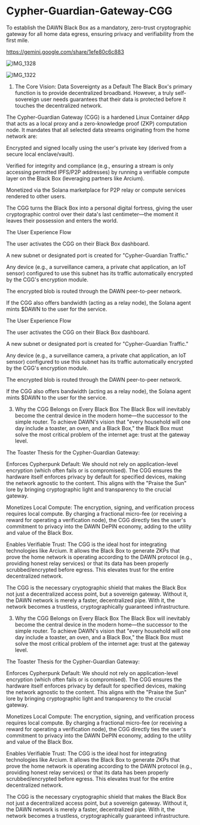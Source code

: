 # Cypher-Guardian-Gateway-CGG
To establish the DAWN Black Box as a mandatory, zero-trust cryptographic gateway for all home data egress, ensuring privacy and verifiability from the first mile.

https://gemini.google.com/share/1efe80c6c883

![IMG_1328](https://github.com/user-attachments/assets/19aa255d-4555-4818-b4f7-e41bef40fc63)

![IMG_1322](https://github.com/user-attachments/assets/05f2544c-11df-46df-b0f5-3de9855b53f3)


1. The Core Vision: Data Sovereignty as a Default
The Black Box's primary function is to provide decentralized broadband. However, a truly self-sovereign user needs guarantees that their data is protected before it touches the decentralized network.

The Cypher-Guardian Gateway (CGG) is a hardened Linux Container dApp that acts as a local proxy and a zero-knowledge proof (ZKP) computation node. It mandates that all selected data streams originating from the home network are:

Encrypted and signed locally using the user's private key (derived from a secure local enclave/vault).

Verified for integrity and compliance (e.g., ensuring a stream is only accessing permitted IPFS/P2P addresses) by running a verifiable compute layer on the Black Box (leveraging partners like Arcium).

Monetized via the Solana marketplace for P2P relay or compute services rendered to other users.

The CGG turns the Black Box into a personal digital fortress, giving the user cryptographic control over their data's last centimeter—the moment it leaves their possession and enters the world.

The User Experience Flow

The user activates the CGG on their Black Box dashboard.

A new subnet or designated port is created for "Cypher-Guardian Traffic."

Any device (e.g., a surveillance camera, a private chat application, an IoT sensor) configured to use this subnet has its traffic automatically encrypted by the CGG's encryption module.

The encrypted blob is routed through the DAWN peer-to-peer network.

If the CGG also offers bandwidth (acting as a relay node), the Solana agent mints $DAWN to the user for the service.

The User Experience Flow

The user activates the CGG on their Black Box dashboard.

A new subnet or designated port is created for "Cypher-Guardian Traffic."

Any device (e.g., a surveillance camera, a private chat application, an IoT sensor) configured to use this subnet has its traffic automatically encrypted by the CGG's encryption module.

The encrypted blob is routed through the DAWN peer-to-peer network.

If the CGG also offers bandwidth (acting as a relay node), the Solana agent mints $DAWN to the user for the service.

3. Why the CGG Belongs on Every Black Box
The Black Box will inevitably become the central device in the modern home—the successor to the simple router. To achieve DAWN's vision that "every household will one day include a toaster, an oven, and a Black Box," the Black Box must solve the most critical problem of the internet age: trust at the gateway level.

The Toaster Thesis for the Cypher-Guardian Gateway:

Enforces Cypherpunk Default: We should not rely on application-level encryption (which often fails or is compromised). The CGG ensures the hardware itself enforces privacy by default for specified devices, making the network agnostic to the content. This aligns with the "Praise the Sun" lore by bringing cryptographic light and transparency to the crucial gateway.

Monetizes Local Compute: The encryption, signing, and verification process requires local compute. By charging a fractional micro-fee (or receiving a reward for operating a verification node), the CGG directly ties the user's commitment to privacy into the DAWN DePIN economy, adding to the utility and value of the Black Box.

Enables Verifiable Trust: The CGG is the ideal host for integrating technologies like Arcium. It allows the Black Box to generate ZKPs that prove the home network is operating according to the DAWN protocol (e.g., providing honest relay services) or that its data has been properly scrubbed/encrypted before egress. This elevates trust for the entire decentralized network.

The CGG is the necessary cryptographic shield that makes the Black Box not just a decentralized access point, but a sovereign gateway. Without it, the DAWN network is merely a faster, decentralized pipe. With it, the network becomes a trustless, cryptographically guaranteed infrastructure.

3. Why the CGG Belongs on Every Black Box
The Black Box will inevitably become the central device in the modern home—the successor to the simple router. To achieve DAWN's vision that "every household will one day include a toaster, an oven, and a Black Box," the Black Box must solve the most critical problem of the internet age: trust at the gateway level.

The Toaster Thesis for the Cypher-Guardian Gateway:

Enforces Cypherpunk Default: We should not rely on application-level encryption (which often fails or is compromised). The CGG ensures the hardware itself enforces privacy by default for specified devices, making the network agnostic to the content. This aligns with the "Praise the Sun" lore by bringing cryptographic light and transparency to the crucial gateway.

Monetizes Local Compute: The encryption, signing, and verification process requires local compute. By charging a fractional micro-fee (or receiving a reward for operating a verification node), the CGG directly ties the user's commitment to privacy into the DAWN DePIN economy, adding to the utility and value of the Black Box.

Enables Verifiable Trust: The CGG is the ideal host for integrating technologies like Arcium. It allows the Black Box to generate ZKPs that prove the home network is operating according to the DAWN protocol (e.g., providing honest relay services) or that its data has been properly scrubbed/encrypted before egress. This elevates trust for the entire decentralized network.

The CGG is the necessary cryptographic shield that makes the Black Box not just a decentralized access point, but a sovereign gateway. Without it, the DAWN network is merely a faster, decentralized pipe. With it, the network becomes a trustless, cryptographically guaranteed infrastructure.
